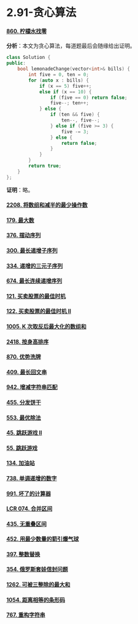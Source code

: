 # 2.91-贪心算法

#### [860. 柠檬水找零](https://leetcode.cn/problems/lemonade-change)

**分析**：本文为贪心算法，每道题最后会随缘给出证明。

```cpp
class Solution {
public:
    bool lemonadeChange(vector<int>& bills) {
        int five = 0, ten = 0;
        for (auto x : bills) {
            if (x == 5) five++;
            else if (x == 10) {
                if (five == 0) return false;
                five--; ten++;
            } else {
                if (ten && five) {
                    ten--, five--;
                } else if (five >= 3) {
                    five -= 3;
                } else {
                    return false;
                }
            }
        }
        return true;
    }
};
```

**证明**：略。



#### [2208. 将数组和减半的最少操作数](https://leetcode.cn/problems/minimum-operations-to-halve-array-sum)

#### [179. 最大数](https://leetcode.cn/problems/largest-number)

#### [376. 摆动序列](https://leetcode.cn/problems/wiggle-subsequence)

#### [300. 最长递增子序列](https://leetcode.cn/problems/longest-increasing-subsequence)

#### [334. 递增的三元子序列](https://leetcode.cn/problems/increasing-triplet-subsequence)

#### [674. 最长连续递增序列](https://leetcode.cn/problems/longest-continuous-increasing-subsequence)

#### [121. 买卖股票的最佳时机](https://leetcode.cn/problems/best-time-to-buy-and-sell-stock)

#### [122. 买卖股票的最佳时机 II](https://leetcode.cn/problems/best-time-to-buy-and-sell-stock-ii)

#### [1005. K 次取反后最大化的数组和](https://leetcode.cn/problems/maximize-sum-of-array-after-k-negations)

#### [2418. 按身高排序](https://leetcode.cn/problems/sort-the-people)

#### [870. 优势洗牌](https://leetcode.cn/problems/advantage-shuffle)

#### [409. 最长回文串](https://leetcode.cn/problems/longest-palindrome)

#### [942. 增减字符串匹配](https://leetcode.cn/problems/di-string-match)

#### [455. 分发饼干](https://leetcode.cn/problems/assign-cookies)

#### [553. 最优除法](https://leetcode.cn/problems/optimal-division)

#### [45. 跳跃游戏 II](https://leetcode.cn/problems/jump-game-ii)

#### [55. 跳跃游戏](https://leetcode.cn/problems/jump-game)

#### [134. 加油站](https://leetcode.cn/problems/gas-station)

#### [738. 单调递增的数字](https://leetcode.cn/problems/monotone-increasing-digits)

#### [991. 坏了的计算器](https://leetcode.cn/problems/broken-calculator)

#### [LCR 074. 合并区间](https://leetcode.cn/problems/SsGoHC)

#### [435. 无重叠区间](https://leetcode.cn/problems/non-overlapping-intervals)

#### [452. 用最少数量的箭引爆气球](https://leetcode.cn/problems/minimum-number-of-arrows-to-burst-balloons)

#### [397. 整数替换](https://leetcode.cn/problems/integer-replacement)

#### [354. 俄罗斯套娃信封问题](https://leetcode.cn/problems/russian-doll-envelopes)

#### [1262. 可被三整除的最大和](https://leetcode.cn/problems/greatest-sum-divisible-by-three)

#### [1054. 距离相等的条形码](https://leetcode.cn/problems/distant-barcodes)

#### [767. 重构字符串](https://leetcode.cn/problems/reorganize-string)